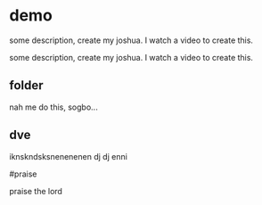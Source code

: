 # demo

some description, create my joshua. I watch a video to create this.


some description, create my joshua. I watch a video to create this.


## folder


nah me do this, sogbo...


## dve

iknskndsksnenenenen  dj dj  enni


#praise

praise the lord